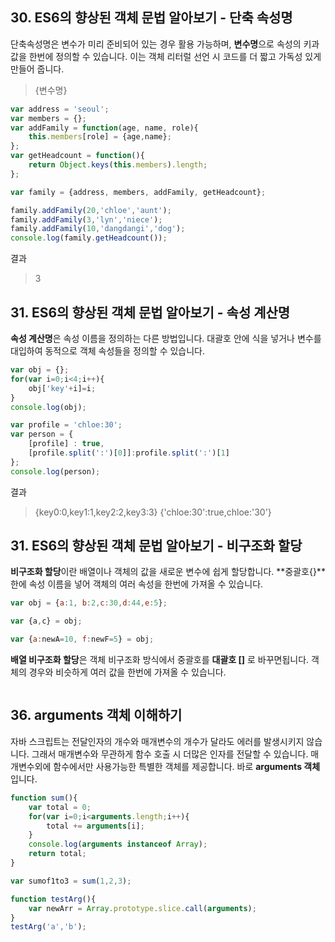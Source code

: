 ## 30. ES6의 향상된 객체 문법 알아보기 - 단축 속성명
단축속성명은 변수가 미리 준비되어 있는 경우 활용 가능하며, **변수명**으로 속성의 키과 값을 한번에 정의할 수 있습니다.
이는 객체 리터럴 선언 시 코드를 더 짧고 가독성 있게 만들어 줍니다.
>{변수명}

```js
var address = 'seoul';
var members = {};
var addFamily = function(age, name, role){
    this.members[role] = {age,name};
};
var getHeadcount = function(){
    return Object.keys(this.members).length;
};

var family = {address, members, addFamily, getHeadcount};

family.addFamily(20,'chloe','aunt');
family.addFamily(3,'lyn','niece');
family.addFamily(10,'dangdangi','dog');
console.log(family.getHeadcount());
```
결과
>3

## 31. ES6의 향상된 객체 문법 알아보기 - 속성 계산명

**속성 계산명**은 속성 이름을 정의하는 다른 방법입니다. 대괄호 안에 식을 넣거나 변수를 대입하여 동적으로 객체 속성들을 정의할 수 있습니다.
```js
var obj = {};
for(var i=0;i<4;i++){
    obj['key'+i]=i;
}
console.log(obj);

var profile = 'chloe:30';
var person = {
    [profile] : true,
    [profile.split(':')[0]]:profile.split(':')[1]
};
console.log(person);
```
결과
> {key0:0,key1:1,key2:2,key3:3} {'chloe:30':true,chloe:'30'}

## 31. ES6의 향상된 객체 문법 알아보기 - 비구조화 할당
**비구조화 할당**이란 배열이나 객체의 값을 새로운 변수에 쉽게 할당합니다.
**중괄호{}**한에 속성 이름을 넣어 객체의 여러 속성을 한번에 가져올 수 있습니다.

```js
var obj = {a:1, b:2,c:30,d:44,e:5};

var {a,c} = obj;

var {a:newA=10, f:newF=5} = obj;
```

**배열 비구조화 할당**은 객체 비구조화 방식에서 중괄호를 **대괄호 []** 로 바꾸면됩니다. 객체의 경우와 비슷하게 여러 값을 한번에 가져올 수 있습니다.
```js
```

## 36. arguments 객체 이해하기
자바 스크립트는 전달인자의 개수와 매개변수의 개수가 달라도 에러를 발생시키지 않습니다. 그래서 매개변수와 무관하게 함수 호출 시 더많은 인자를 전달할 수 있습니다.
매개변수외에 함수에서만 사용가능한 특별한 객체를 제공합니다. 바로 **arguments 객체** 입니다.

```js
function sum(){
    var total = 0;
    for(var i=0;i<arguments.length;i++){
        total += arguments[i];
    }
    console.log(arguments instanceof Array);
    return total;
}

var sumof1to3 = sum(1,2,3);

function testArg(){
    var newArr = Array.prototype.slice.call(arguments);
}
testArg('a','b');
```